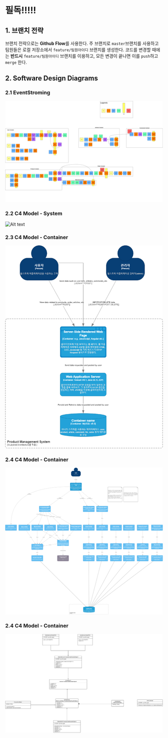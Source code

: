 # 필독!!!!!

## 1. 브랜치 전략

브랜치 전략으로는 **Github Flow**를 사용한다. 주 브랜치로 `master`브랜치를 사용하고 팀원들은 로컬 저장소에서 `feature/팀원아이디` 브랜치를 생성한다.
코드를 변경할 때에는 **반드시** `feature/팀원아이디` 브랜치를 이용하고, 모든 변경이 끝나면 이를 `push`하고 `merge` 한다.

## 2. Software Design Diagrams

### 2.1 EventStroming

![Alt text](./images/EventStorming.png)

### 2.2 C4 Model - System

![Alt text](./images/C4%20Model%20-%20System.png.png)

### 2.3 C4 Model - Container

![Alt text](./images/C4%20Model%20-%20Container.png)

### 2.4 C4 Model - Container

![Alt text](./images/C4%20Model%20-%20Component.png)

### 2.4 C4 Model - Container

![Alt text](<./images/UML(on%20progress).png>)
